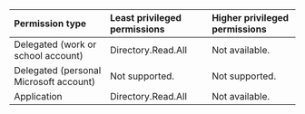 |Permission type|Least privileged permissions|Higher privileged permissions|
|:---|:---|:---|
|Delegated (work or school account)|Directory.Read.All|Not available.|
|Delegated (personal Microsoft account)|Not supported.|Not supported.|
|Application|Directory.Read.All|Not available.|